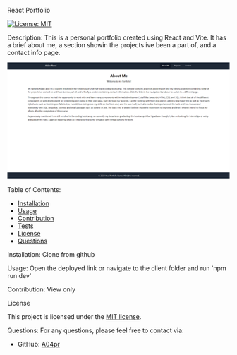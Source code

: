 React Portfolio

[![License: MIT](https://img.shields.io/badge/License-MIT-yellow.svg)](https://opensource.org/licenses/MIT)

Description:
This is a personal portfolio created using React and Vite. It has a brief about me, a section showin the projects ive been a part of, and a contact info page.

![Screenshot](client\public\assets\react.PNG)

Table of Contents:
- [Installation](#installation)
- [Usage](#usage)
- [Contribution](#contribution)
- [Tests](#tests)
- [License](#license)
- [Questions](#questions)

Installation:
Clone from github

Usage:
Open the deployed link or navigate to the client folder and run 'npm run dev'

Contribution:
View only

License

This project is licensed under the [MIT license](https://opensource.org/licenses/MIT).


Questions:
For any questions, please feel free to contact via:
- GitHub: [A04pr](https://github.com/A04pr)
